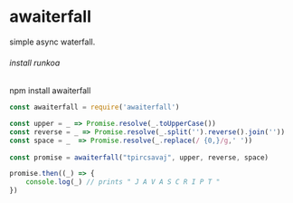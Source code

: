 # awaiterfall
simple async waterfall.

###### install runkoa

npm install awaiterfall

```javascript
const awaiterfall = require('awaiterfall')

const upper = _ => Promise.resolve(_.toUpperCase())
const reverse = _ => Promise.resolve(_.split('').reverse().join(''))
const space = _  => Promise.resolve(_.replace(/ {0,}/g,' '))
    
const promise = awaiterfall("tpircsavaj", upper, reverse, space)

promise.then((_) => {
    console.log(_) // prints " J A V A S C R I P T "
})
```
